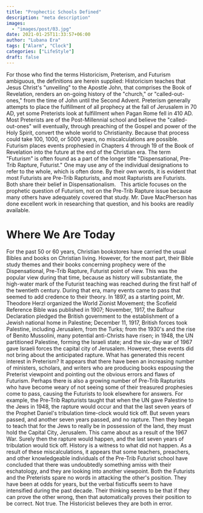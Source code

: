 ```yaml
---
title: "Prophectic Schools Defined"
description: "meta description"
images:
  - "images/post/03.jpg"
date: 2021-01-25T11:33:57+06:00
author: "Lubana Era"
tags: ["Alarm", "Clock"]
categories: ["LifeStyle"]
draft: false
---
```


For those who find the terms Historicism, Preterism, and Futurism ambiguous, the definitions are herein supplied:
Historicism teaches that Jesus Christ's "unveiling" to the Apostle John, that comprises the Book of Revelation, renders an on-going history of the "church," or "called-out-ones," from the time of John until the Second Advent.
Preterism generally attempts to place the fulfillment of all prophecy at the fall of Jerusalem in 70 AD, yet some Preterists look at fulfillment when Pagan Rome fell in 410 AD.
Most Preterists are of the Post-Millennial school and believe the "called-out-ones" will eventually, through preaching of the Gospel and power of the Holy Spirit, convert the whole world to Christianity. Because that process could take 100, 1000, or 5000 years, no miscalculations are possible.
Futurism places events prophesied in Chapters 4 through 19 of the Book of Revelation into the future at the end of the Christian era. The term "Futurism" is often found as a part of the longer title "Dispensational, Pre-Trib Rapture, Futurist." One may use any of the individual designations to refer to the whole, which is often done. By their own words, it is evident that most Futurists are Pre-Trib Rapturists, and most Rapturists are Futurists. Both share their belief in Dispensationalism.
 
This article focuses on the prophetic question of Futurism, not on the Pre-Trib Rapture issue because many others have adequately covered that study. Mr. Dave MacPherson has done excellent work in researching that question, and his books are readily available.
# Where We Are Today
For the past 50 or 60 years, Christian bookstores have carried the usual Bibles and books on Christian living. However, for the most part, their Bible study themes and their books concerning prophecy were of the Dispensational, Pre-Trib Rapture, Futurist point of view. This was the popular view during that time, because as history will substantiate, the high-water mark of the Futurist teaching was reached during the first half of the twentieth century. During that era, many events came to pass that seemed to add credence to their theory.
In 1897, as a starting point, Mr. Theodore Herzl organized the World Zionist Movement; the Scofield Reference Bible was published in 1907; November, 1917, the Balfour Declaration pledged the British government to the establishment of a Jewish national home in Palestine; December 11, 1917, British forces took Palestine, including Jerusalem, from the Turks; from the 1930's and the rise of Benito Mussolini, many potential anti-Christs have risen; in 1948, the UN partitioned Palestine, forming the Israeli state; and the six-day war of 1967 gave Israeli forces the capital city of Jerusalem. However, these events did not bring about the anticipated rapture.
What has generated this recent interest in Preterism? It appears that there have been an increasing number of ministers, scholars, and writers who are producing books espousing the Preterist viewpoint and pointing out the obvious errors and flaws of Futurism. Perhaps there is also a growing number of Pre-Trib Rapturists who have become weary of not seeing some of their treasured prophesies come to pass, causing the Futurists to look elsewhere for answers. For example, the Pre-Trib Rapturists taught that when the UN gave Palestine to the Jews in 1948, the rapture would occur and that the last seven years of the Prophet Daniel's tribulation time-clock would tick off. But seven years passed, and another seven years passed, and no rapture. Then they began to teach that for the Jews to really be in possession of the land, they must hold the Capital City, Jerusalem. This came about as a result of the 1967 War. Surely then the rapture would happen, and the last seven years of tribulation would tick off. History is a witness to what did not happen.
As a result of these miscalculations, it appears that some teachers, preachers, and other knowledgeable individuals of the Pre-Trib Futurist school have concluded that there was undoubtedly something amiss with their eschatology, and they are looking into another viewpoint.
Both the Futurists and the Preterists spare no words in attacking the other's position. They have been at odds for years, but the verbal fisticuffs seem to have intensified during the past decade. Their thinking seems to be that if they can prove the other wrong, then that automatically proves their position to be correct. Not true. The Historicist believes they are both in error.
